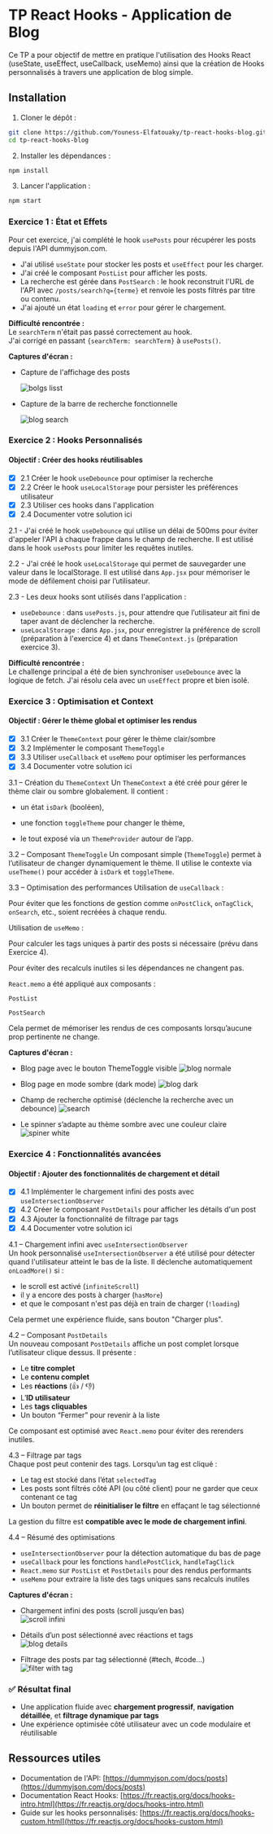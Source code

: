 # TP React Hooks - Application de Blog

Ce TP a pour objectif de mettre en pratique l'utilisation des Hooks React (useState, useEffect, useCallback, useMemo) ainsi que la création de Hooks personnalisés à travers une application de blog simple.

## Installation 

1. Cloner le dépôt :
```bash
git clone https://github.com/Youness-Elfatouaky/tp-react-hooks-blog.git
cd tp-react-hooks-blog
```
2. Installer les dépendances :
```bash
npm install
```
3. Lancer l'application :
```bash
npm start
```



### Exercice 1 : État et Effets 

Pour cet exercice, j'ai complété le hook `usePosts` pour récupérer les posts depuis l'API dummyjson.com.

- J'ai utilisé `useState` pour stocker les posts et `useEffect` pour les charger.
- J'ai créé le composant `PostList` pour afficher les posts.
- La recherche est gérée dans `PostSearch` : le hook reconstruit l'URL de l'API avec `/posts/search?q={terme}` et renvoie les posts filtrés par titre ou contenu.
- J'ai ajouté un état `loading` et `error` pour gérer le chargement.

**Difficulté rencontrée :**  
Le `searchTerm` n'était pas passé correctement au hook.  
J'ai corrigé en passant `{searchTerm: searchTerm}` à `usePosts()`.

**Captures d'écran :** 

- Capture de l'affichage des posts
  
  ![bolgs lisst](https://github.com/user-attachments/assets/e4cd226b-762f-49c3-8e9b-e8c9166133b3)

- Capture de la barre de recherche fonctionnelle
  
  ![blog search](https://github.com/user-attachments/assets/20762765-9159-409c-a2b9-6f2f206507fe)


### Exercice 2 : Hooks Personnalisés
#### Objectif : Créer des hooks réutilisables

- [x] 2.1 Créer le hook `useDebounce` pour optimiser la recherche
- [x] 2.2 Créer le hook `useLocalStorage` pour persister les préférences utilisateur
- [x] 2.3 Utiliser ces hooks dans l'application
- [x] 2.4 Documenter votre solution ici

2.1 - J'ai créé le hook `useDebounce` qui utilise un délai de 500ms pour éviter d'appeler l'API à chaque frappe dans le champ de recherche. 
Il est utilisé dans le hook `usePosts` pour limiter les requêtes inutiles.

2.2 - J'ai créé le hook `useLocalStorage` qui permet de sauvegarder une valeur dans le localStorage.
Il est utilisé dans `App.jsx` pour mémoriser le mode de défilement choisi par l’utilisateur.

2.3 - Les deux hooks sont utilisés dans l'application :
- `useDebounce` : dans `usePosts.js`, pour attendre que l’utilisateur ait fini de taper avant de déclencher la recherche.
- `useLocalStorage` : dans `App.jsx`, pour enregistrer la préférence de scroll (préparation à l'exercice 4) et dans `ThemeContext.js` (préparation exercice 3).

**Difficulté rencontrée :**  
Le challenge principal a été de bien synchroniser `useDebounce` avec la logique de fetch. J'ai résolu cela avec un `useEffect` propre et bien isolé.

### Exercice 3 : Optimisation et Context
#### Objectif : Gérer le thème global et optimiser les rendus

- [x] 3.1 Créer le `ThemeContext` pour gérer le thème clair/sombre
- [x] 3.2 Implémenter le composant `ThemeToggle`
- [x] 3.3 Utiliser `useCallback` et `useMemo` pour optimiser les performances
- [x] 3.4 Documenter votre solution ici

3.1 – Création du `ThemeContext`
Un `ThemeContext` a été créé pour gérer le thème clair ou sombre globalement.
Il contient :

- un état ``isDark`` (booléen),

- une fonction ``toggleTheme`` pour changer le thème,

- le tout exposé via un ``ThemeProvider`` autour de l’app.

3.2 – Composant `ThemeToggle`
Un composant simple (`ThemeToggle`) permet à l’utilisateur de changer dynamiquement le thème. Il utilise le contexte via `useTheme()` pour accéder à `isDark` et `toggleTheme`.

3.3 – Optimisation des performances
Utilisation de `useCallback` :

Pour éviter que les fonctions de gestion comme `onPostClick`, `onTagClick`, `onSearch`, etc., soient recréées à chaque rendu.

Utilisation de `useMemo` :

Pour calculer les tags uniques à partir des posts si nécessaire (prévu dans Exercice 4).

Pour éviter des recalculs inutiles si les dépendances ne changent pas.

`React.memo` a été appliqué aux composants :

`PostList`

`PostSearch`

Cela permet de mémoriser les rendus de ces composants lorsqu’aucune prop pertinente ne change.

**Captures d'écran :** 
- Blog page avec le bouton ThemeToggle visible
![blog normale](https://github.com/user-attachments/assets/a6dd3b3a-7047-4845-b7e4-cf1dc704dd38)

- Blog page en mode sombre (dark mode)
![blog dark](https://github.com/user-attachments/assets/989c950b-13c2-441f-9d34-de6c0a7e51c4)

- Champ de recherche optimisé (déclenche la recherche avec un debounce)
![search](https://github.com/user-attachments/assets/b1fbaa8f-dc38-449c-8751-5391661f7194)

- Le spinner s’adapte au thème sombre avec une couleur claire
![spiner white](https://github.com/user-attachments/assets/5e427f46-4aff-4cac-812d-0035fec32a8d)

### Exercice 4 : Fonctionnalités avancées
#### Objectif : Ajouter des fonctionnalités de chargement et détail

- [x] 4.1 Implémenter le chargement infini des posts avec `useIntersectionObserver`
- [x] 4.2 Créer le composant `PostDetails` pour afficher les détails d'un post
- [x] 4.3 Ajouter la fonctionnalité de filtrage par tags
- [x] 4.4 Documenter votre solution ici

4.1 – Chargement infini avec `useIntersectionObserver`  
Un hook personnalisé `useIntersectionObserver` a été utilisé pour détecter quand l'utilisateur atteint le bas de la liste. Il déclenche automatiquement `onLoadMore()` si :

- le scroll est activé (`infiniteScroll`)
- il y a encore des posts à charger (`hasMore`)
- et que le composant n'est pas déjà en train de charger (`!loading`)

Cela permet une expérience fluide, sans bouton "Charger plus".

4.2 – Composant `PostDetails`  
Un nouveau composant `PostDetails` affiche un post complet lorsque l’utilisateur clique dessus. Il présente :

- Le **titre complet**
- Le **contenu complet**
- Les **réactions** (👍 / 👎)
- L’**ID utilisateur**
- Les **tags cliquables**
- Un bouton “Fermer” pour revenir à la liste

Ce composant est optimisé avec `React.memo` pour éviter des rerenders inutiles.

4.3 – Filtrage par tags  
Chaque post peut contenir des tags. Lorsqu’un tag est cliqué :

- Le tag est stocké dans l’état `selectedTag`
- Les posts sont filtrés côté API (ou côté client) pour ne garder que ceux contenant ce tag
- Un bouton permet de **réinitialiser le filtre** en effaçant le tag sélectionné

La gestion du filtre est **compatible avec le mode de chargement infini**.

4.4 – Résumé des optimisations  
- `useIntersectionObserver` pour la détection automatique du bas de page
- `useCallback` pour les fonctions `handlePostClick`, `handleTagClick`
- `React.memo` sur `PostList` et `PostDetails` pour des rendus performants
- `useMemo` pour extraire la liste des tags uniques sans recalculs inutiles

**Captures d'écran :**  
- Chargement infini des posts (scroll jusqu’en bas)  
![scroll infini](https://github.com/user-attachments/assets/45c78348-2a79-42bb-af20-c004b27cb91e)


- Détails d’un post sélectionné avec réactions et tags  
![blog details](https://github.com/user-attachments/assets/147d3888-d3e1-48b0-8d6b-c07cdba29ae2)


- Filtrage des posts par tag sélectionné (#tech, #code...)  
![filter with tag](https://github.com/user-attachments/assets/6df6f7f1-1892-4ec5-9b8e-1cd0bf099bca)


### ✅ Résultat final
- Une application fluide avec **chargement progressif**, **navigation détaillée**, et **filtrage dynamique par tags**
- Une expérience optimisée côté utilisateur avec un code modulaire et réutilisable



## Ressources utiles

- Documentation de l'API: [https://dummyjson.com/docs/posts](https://dummyjson.com/docs/posts)
- Documentation React Hooks: [https://fr.reactjs.org/docs/hooks-intro.html](https://fr.reactjs.org/docs/hooks-intro.html)
- Guide sur les hooks personnalisés: [https://fr.reactjs.org/docs/hooks-custom.html](https://fr.reactjs.org/docs/hooks-custom.html)

